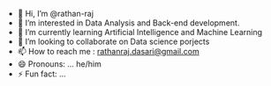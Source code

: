 - 👋 Hi, I’m @rathan-raj
- 👀 I’m interested in Data Analysis and Back-end development.
- 🌱 I’m currently learning Artificial Intelligence and Machine Learning
- 💞️ I’m looking to collaborate on Data science porjects
- 📫 How to reach me : rathanraj.dasari@gmail.com
- 😄 Pronouns: ... he/him
- ⚡ Fun fact: ...

<!---
rathan-raj/rathan-raj is a ✨ special ✨ repository because its `README.md` (this file) appears on your GitHub profile.
You can click the Preview link to take a look at your changes.
--->
